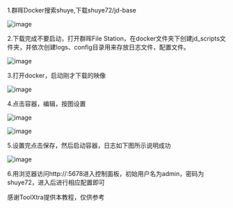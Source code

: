 1.群晖Docker搜索shuye,下载shuye72/jd-base

![image](https://github.com/jackpater/MyActions/blob/main/backup/docker/群晖1.png)

2.下载完成不要启动，打开群晖File Station，在docker文件夹下创建jd_scripts文件夹，并依次创建logs、config目录用来存放日志文件，配置文件。

![image](https://github.com/jackpater/MyActions/blob/main/backup/docker/群晖2.png)

3.打开docker，启动刚才下载的映像

![image](https://github.com/jackpater/MyActions/blob/main/backup/docker/群晖3.png)

4.点击容器，编辑，按图设置

![image](https://github.com/jackpater/MyActions/blob/main/backup/docker/群晖4.png)

![image](https://github.com/jackpater/MyActions/blob/main/backup/docker/群晖5.png)

5.设置完点击保存，然后启动容器，日志如下图所示说明成功

![image](https://github.com/jackpater/MyActions/blob/main/backup/docker/群晖6.png)

6.用浏览器访问http://<ip>:5678进入控制面板，初始用户名为admin，密码为shuye72，进入后进行相应配置即可

感谢ToolXtra提供本教程，仅供参考